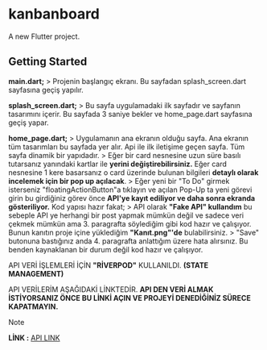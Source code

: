 # kanbanboard

A new Flutter project.

## Getting Started

**main.dart;**
	> Projenin başlangıç ekranı. Bu sayfadan splash_screen.dart sayfasına geçiş yapılır.

**splash_screen.dart;**
	> Bu sayfa uygulamadaki ilk sayfadır ve sayfanın tasarımını içerir. Bu sayfada 3 saniye bekler ve home_page.dart sayfasına geçiş yapar.

**home_page.dart;**
	> Uygulamanın ana ekranın olduğu sayfa. Ana ekranın tüm tasarımları bu sayfada yer alır. Api ile ilk iletişime geçen sayfa. Tüm sayfa dinamik bir yapıdadır.
	> Eğer bir card nesnesine uzun süre basılı tutarsanız yanındaki kartlar ile **yerini değiştirebilirsiniz.** Eğer card nesnesine 1 kere basarsanız o card üzerinde bulunan bilgileri **detaylı olarak incelemek için bir pop up açılacak**.
	> Eğer yeni bir "To Do" girmek isterseniz "floatingActionButton"a tıklayın ve açılan Pop-Up ta yeni görevi girin bu girdiğiniz görev önce **API'ye kayıt ediliyor ve daha sonra ekranda gösteriliyor.** Kod yapısı hazır fakat;
	> API olarak **"Fake API" kullandım** bu sebeple API ye herhangi bir post yapmak mümkün değil ve sadece veri çekmek mümkün ama 3. paragrafta söylediğim gibi kod hazır ve çalışıyor. Bunun kanıtın proje içine yüklediğim **"Kanıt.png"'de** bulabilirsiniz.
	> "Save" butonuna bastığınız anda 4. paragrafta anlattığım üzere hata alırsınız. Bu benden kaynaklanan bir durum değil kod hazır ve çalışıyor.

API VERİ İŞLEMLERİ İÇİN **"RİVERPOD"** KULLANILDI. **(STATE MANAGEMENT)**

API VERİLERİM AŞAĞIDAKİ LİNKTEDİR. **API DEN VERİ ALMAK İSTİYORSANIZ ÖNCE BU LİNKİ AÇIN VE PROJEYİ DENEDİĞİNİZ SÜRECE KAPATMAYIN.**

> [!NOTE]
**LİNK :** [API LINK](https://api.npoint.io/8518ae46bf02ca8e885c)
